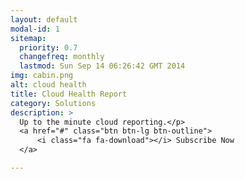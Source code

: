 ```yaml
---
layout: default
modal-id: 1
sitemap:
  priority: 0.7
  changefreq: monthly
  lastmod: Sun Sep 14 06:26:42 GMT 2014
img: cabin.png
alt: cloud health
title: Cloud Health Report
category: Solutions 
description: >
  Up to the minute cloud reporting.</p>
  <a href="#" class="btn btn-lg btn-outline">
      <i class="fa fa-download"></i> Subscribe Now
  </a>

---
```

